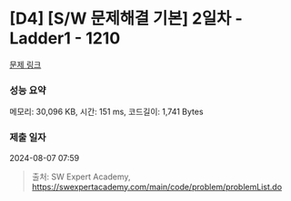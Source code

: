 # [D4] [S/W 문제해결 기본] 2일차 - Ladder1 - 1210 

[문제 링크](https://swexpertacademy.com/main/code/problem/problemDetail.do?contestProbId=AV14ABYKADACFAYh) 

### 성능 요약

메모리: 30,096 KB, 시간: 151 ms, 코드길이: 1,741 Bytes

### 제출 일자

2024-08-07 07:59



> 출처: SW Expert Academy, https://swexpertacademy.com/main/code/problem/problemList.do